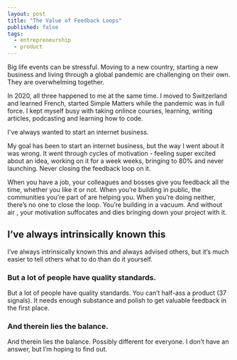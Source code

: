 ```yaml
---
layout: post
title: "The Value of Feedback Loops"
published: false
tags:
  - entrepreneurship
  - product
---
```


Big life events can be stressful. Moving to a new country, starting a new business and living through a global pandemic are challenging on their own. They are overwhelming together.

In 2020, all three happened to me at the same time. I moved to Switzerland and learned French, started Simple Matters while the pandemic was in full force. I kept myself busy with taking onlince courses, learning, writing articles, podcasting and learning how to code.

I've always wanted to start an internet business.

My goal has been to start an internet business, but the way I went about it was wrong. It went through cycles of motivation - feeling super excited about an idea, working on it for a week weeks, bringing to 80% and never launching. Never closing the feedback loop on it.

When you have a job, your colleagues and bosses give you feedback all the time, whether you like it or not. When you’re building in public, the communities you’re part of are helping you. When you’re doing neither, there’s no one to close the loop. You’re building in a vacuum. And without air , your motivation suffocates and dies bringing down your project with it.

## I’ve always intrinsically known this

I’ve always intrinsically known this and always advised others, but it’s much easier to tell others what to do than do it yourself.

### But a lot of people have quality standards.

But a lot of people have quality standards. You can’t half-ass a product (37 signals). It needs enough substance and polish to get valuable feedback in the first place.

### And therein lies the balance.

And therein lies the balance. Possibly different for everyone. I don’t have an answer, but I’m hoping to find out.
